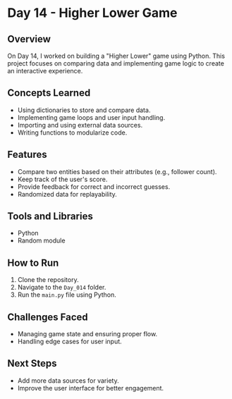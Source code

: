 # Day 14 - Higher Lower Game

## Overview
On Day 14, I worked on building a "Higher Lower" game using Python. This project focuses on comparing data and implementing game logic to create an interactive experience.

## Concepts Learned
- Using dictionaries to store and compare data.
- Implementing game loops and user input handling.
- Importing and using external data sources.
- Writing functions to modularize code.

## Features
- Compare two entities based on their attributes (e.g., follower count).
- Keep track of the user's score.
- Provide feedback for correct and incorrect guesses.
- Randomized data for replayability.

## Tools and Libraries
- Python
- Random module

## How to Run
1. Clone the repository.
2. Navigate to the `Day_014` folder.
3. Run the `main.py` file using Python.

## Challenges Faced
- Managing game state and ensuring proper flow.
- Handling edge cases for user input.

## Next Steps
- Add more data sources for variety.
- Improve the user interface for better engagement.
